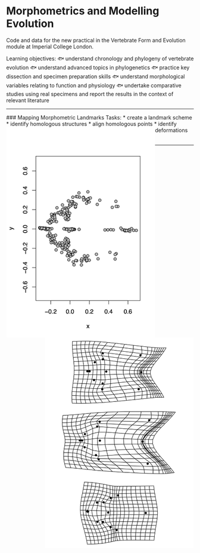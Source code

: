 # Morphometrics and Modelling Evolution
Code and data for the new practical in the Vertebrate Form and Evolution module at Imperial College London.

Learning objectives:
:fish: understand chronology and phylogeny of vertebrate evolution
:fish: understand advanced topics in phylogenetics
:fish: practice key dissection and specimen preparation skills
:fish: understand morphological variables relating to function and physiology
:fish: undertake comparative studies using real specimens and report the results in the context of relevant literature

<hr>
### Mapping Morphometric Landmarks
Tasks:
* create a landmark scheme
* identify homologous structures
* align homologous points
* identify deformations

<img align="left" src="Figures/Trilobite coordinates.png" width="400">
<img align="right" src="Figures/Trilobite thin plate splines.png" width="400">

<br>
<img align="centre" src="" width="500">
<br>
<hr>
